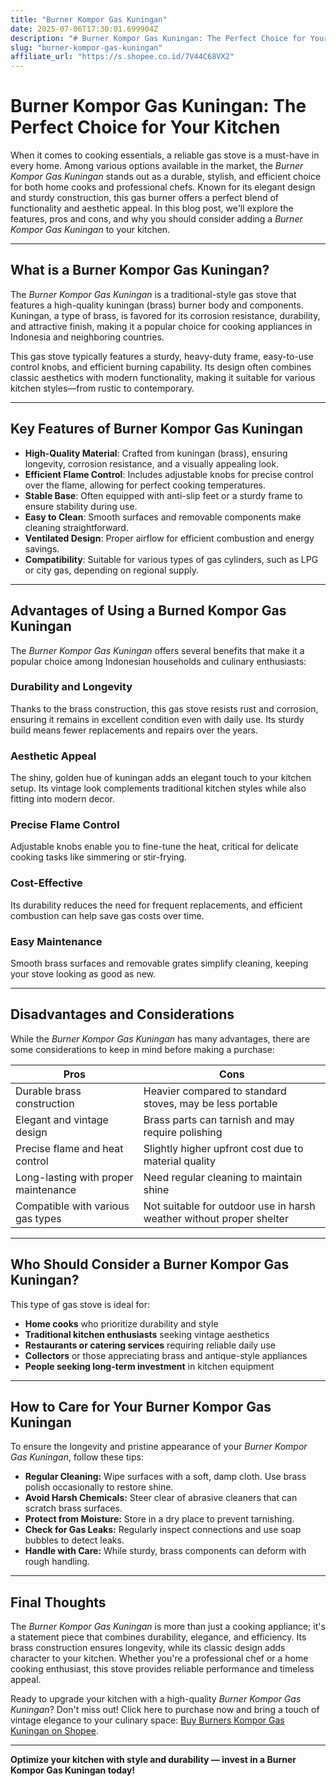 ```yaml
---
title: "Burner Kompor Gas Kuningan"
date: 2025-07-06T17:30:01.699904Z
description: "# Burner Kompor Gas Kuningan: The Perfect Choice for Your Kitchen..."
slug: "burner-kompor-gas-kuningan"
affiliate_url: "https://s.shopee.co.id/7V44C68VX2"
---
```

# Burner Kompor Gas Kuningan: The Perfect Choice for Your Kitchen

When it comes to cooking essentials, a reliable gas stove is a must-have in every home. Among various options available in the market, the *Burner Kompor Gas Kuningan* stands out as a durable, stylish, and efficient choice for both home cooks and professional chefs. Known for its elegant design and sturdy construction, this gas burner offers a perfect blend of functionality and aesthetic appeal. In this blog post, we'll explore the features, pros and cons, and why you should consider adding a *Burner Kompor Gas Kuningan* to your kitchen.

---

## What is a Burner Kompor Gas Kuningan?

The *Burner Kompor Gas Kuningan* is a traditional-style gas stove that features a high-quality kuningan (brass) burner body and components. Kuningan, a type of brass, is favored for its corrosion resistance, durability, and attractive finish, making it a popular choice for cooking appliances in Indonesia and neighboring countries.

This gas stove typically features a sturdy, heavy-duty frame, easy-to-use control knobs, and efficient burning capability. Its design often combines classic aesthetics with modern functionality, making it suitable for various kitchen styles—from rustic to contemporary.

---

## Key Features of Burner Kompor Gas Kuningan

- **High-Quality Material**: Crafted from kuningan (brass), ensuring longevity, corrosion resistance, and a visually appealing look.
- **Efficient Flame Control**: Includes adjustable knobs for precise control over the flame, allowing for perfect cooking temperatures.
- **Stable Base**: Often equipped with anti-slip feet or a sturdy frame to ensure stability during use.
- **Easy to Clean**: Smooth surfaces and removable components make cleaning straightforward.
- **Ventilated Design**: Proper airflow for efficient combustion and energy savings.
- **Compatibility**: Suitable for various types of gas cylinders, such as LPG or city gas, depending on regional supply.

---

## Advantages of Using a Burned Kompor Gas Kuningan

The *Burner Kompor Gas Kuningan* offers several benefits that make it a popular choice among Indonesian households and culinary enthusiasts:

### Durability and Longevity
Thanks to the brass construction, this gas stove resists rust and corrosion, ensuring it remains in excellent condition even with daily use. Its sturdy build means fewer replacements and repairs over the years.

### Aesthetic Appeal
The shiny, golden hue of kuningan adds an elegant touch to your kitchen setup. Its vintage look complements traditional kitchen styles while also fitting into modern decor.

### Precise Flame Control
Adjustable knobs enable you to fine-tune the heat, critical for delicate cooking tasks like simmering or stir-frying.

### Cost-Effective
Its durability reduces the need for frequent replacements, and efficient combustion can help save gas costs over time.

### Easy Maintenance
Smooth brass surfaces and removable grates simplify cleaning, keeping your stove looking as good as new.

---

## Disadvantages and Considerations

While the *Burner Kompor Gas Kuningan* has many advantages, there are some considerations to keep in mind before making a purchase:

| **Pros** | **Cons** |
| --- | --- |
| Durable brass construction | Heavier compared to standard stoves, may be less portable |
| Elegant and vintage design | Brass parts can tarnish and may require polishing |
| Precise flame and heat control | Slightly higher upfront cost due to material quality |
| Long-lasting with proper maintenance | Need regular cleaning to maintain shine |
| Compatible with various gas types | Not suitable for outdoor use in harsh weather without proper shelter |

---

## Who Should Consider a Burner Kompor Gas Kuningan?

This type of gas stove is ideal for:

- **Home cooks** who prioritize durability and style
- **Traditional kitchen enthusiasts** seeking vintage aesthetics
- **Restaurants or catering services** requiring reliable daily use
- **Collectors** or those appreciating brass and antique-style appliances
- **People seeking long-term investment** in kitchen equipment

---

## How to Care for Your Burner Kompor Gas Kuningan

To ensure the longevity and pristine appearance of your *Burner Kompor Gas Kuningan*, follow these tips:

- **Regular Cleaning:** Wipe surfaces with a soft, damp cloth. Use brass polish occasionally to restore shine.
- **Avoid Harsh Chemicals:** Steer clear of abrasive cleaners that can scratch brass surfaces.
- **Protect from Moisture:** Store in a dry place to prevent tarnishing.
- **Check for Gas Leaks:** Regularly inspect connections and use soap bubbles to detect leaks.
- **Handle with Care:** While sturdy, brass components can deform with rough handling.

---

## Final Thoughts

The *Burner Kompor Gas Kuningan* is more than just a cooking appliance; it's a statement piece that combines durability, elegance, and efficiency. Its brass construction ensures longevity, while its classic design adds character to your kitchen. Whether you're a professional chef or a home cooking enthusiast, this stove provides reliable performance and timeless appeal.

Ready to upgrade your kitchen with a high-quality *Burner Kompor Gas Kuningan*? Don't miss out! Click here to purchase now and bring a touch of vintage elegance to your culinary space: [Buy Burners Kompor Gas Kuningan on Shopee](https://s.shopee.co.id/7V44C68VX2). 

---

**Optimize your kitchen with style and durability — invest in a Burner Kompor Gas Kuningan today!**
